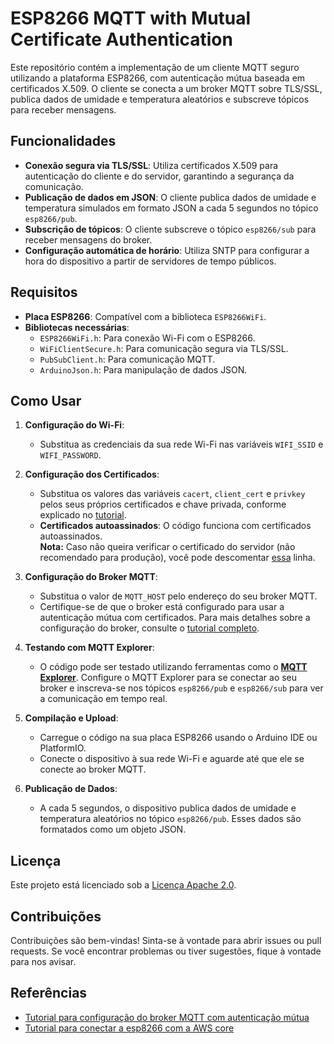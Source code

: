 # ESP8266 MQTT with Mutual Certificate Authentication

Este repositório contém a implementação de um cliente MQTT seguro utilizando a plataforma ESP8266, com autenticação mútua baseada em certificados X.509. O cliente se conecta a um broker MQTT sobre TLS/SSL, publica dados de umidade e temperatura aleatórios e subscreve tópicos para receber mensagens.

## Funcionalidades

- **Conexão segura via TLS/SSL**: Utiliza certificados X.509 para autenticação do cliente e do servidor, garantindo a segurança da comunicação.
- **Publicação de dados em JSON**: O cliente publica dados de umidade e temperatura simulados em formato JSON a cada 5 segundos no tópico `esp8266/pub`.
- **Subscrição de tópicos**: O cliente subscreve o tópico `esp8266/sub` para receber mensagens do broker.
- **Configuração automática de horário**: Utiliza SNTP para configurar a hora do dispositivo a partir de servidores de tempo públicos.
  
## Requisitos

- **Placa ESP8266**: Compatível com a biblioteca `ESP8266WiFi`.
- **Bibliotecas necessárias**:
  - `ESP8266WiFi.h`: Para conexão Wi-Fi com o ESP8266.
  - `WiFiClientSecure.h`: Para comunicação segura via TLS/SSL.
  - `PubSubClient.h`: Para comunicação MQTT.
  - `ArduinoJson.h`: Para manipulação de dados JSON.

## Como Usar

1. **Configuração do Wi-Fi**:
   - Substitua as credenciais da sua rede Wi-Fi nas variáveis `WIFI_SSID` e `WIFI_PASSWORD`.

2. **Configuração dos Certificados**:
   - Substitua os valores das variáveis `cacert`, `client_cert` e `privkey` pelos seus próprios certificados e chave privada, conforme explicado no [tutorial](https://medium.com/@kajsuaning/mqtt-mutual-certificate-authentication-f51bc6e1a457).
   - **Certificados autoassinados**: O código funciona com certificados autoassinados. <br>
**Nota:**
Caso não queira verificar o certificado do servidor (não recomendado para produção), você pode descomentar [essa](https://github.com/victorbahh/MQTT-ESP8266-Cert/blob/0668f8396be06bf726741f27396df915c9da8859/main.ino#L105) linha.


3. **Configuração do Broker MQTT**:
   - Substitua o valor de `MQTT_HOST` pelo endereço do seu broker MQTT.
   - Certifique-se de que o broker está configurado para usar a autenticação mútua com certificados. Para mais detalhes sobre a configuração do broker, consulte o [tutorial completo](https://medium.com/@kajsuaning/mqtt-mutual-certificate-authentication-f51bc6e1a457).

4. **Testando com MQTT Explorer**:
   - O código pode ser testado utilizando ferramentas como o **[MQTT Explorer](https://mqtt-explorer.com/)**. Configure o MQTT Explorer para se conectar ao seu broker e inscreva-se nos tópicos `esp8266/pub` e `esp8266/sub` para ver a comunicação em tempo real.

5. **Compilação e Upload**:
   - Carregue o código na sua placa ESP8266 usando o Arduino IDE ou PlatformIO.
   - Conecte o dispositivo à sua rede Wi-Fi e aguarde até que ele se conecte ao broker MQTT.

6. **Publicação de Dados**:
   - A cada 5 segundos, o dispositivo publica dados de umidade e temperatura aleatórios no tópico `esp8266/pub`. Esses dados são formatados como um objeto JSON.

## Licença

Este projeto está licenciado sob a [Licença Apache 2.0](LICENSE).

## Contribuições

Contribuições são bem-vindas! Sinta-se à vontade para abrir issues ou pull requests. Se você encontrar problemas ou tiver sugestões, fique à vontade para nos avisar.

## Referências

- [Tutorial para configuração do broker MQTT com autenticação mútua](https://medium.com/@kajsuaning/mqtt-mutual-certificate-authentication-f51bc6e1a457)
- [Tutorial para conectar a esp8266 com a AWS core](https://github.com/rch-goldsnaker/aws-esp8266/blob/main/main.ino)

